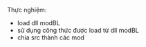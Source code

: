 ﻿Thực nghiệm:
- load dll modBL 
- sử dụng công thức được load từ dll modBL
- chia src thành các mod
